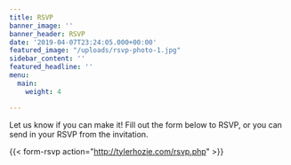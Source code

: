 ```yaml
---
title: RSVP
banner_image: ''
banner_header: RSVP
date: '2019-04-07T23:24:05.000+00:00'
featured_image: "/uploads/rsvp-photo-1.jpg"
sidebar_content: ''
featured_headline: ''
menu:
  main:
    weight: 4

---
```

Let us know if you can make it! Fill out the form below to RSVP, or you can send in your RSVP from the invitation.

{{< form-rsvp action="http://tylerhozie.com/rsvp.php" >}}